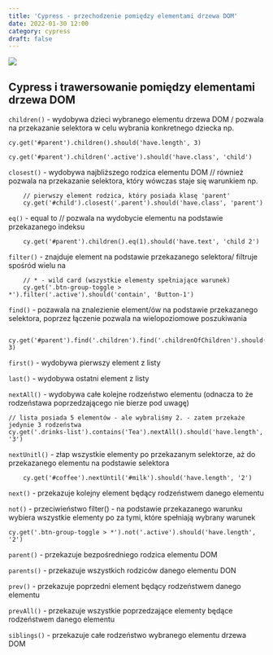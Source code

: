 ```yaml
---
title: 'Cypress - przechodzenie pomiędzy elementami drzewa DOM'
date: 2022-01-30 12:00
category: cypress
draft: false
---
```


![](https://upload.wikimedia.org/wikipedia/commons/thumb/5/5a/DOM-model.svg/1200px-DOM-model.svg.png)
## Cypress i trawersowanie pomiędzy elementami drzewa DOM

`children()` - wydobywa dzieci wybranego elementu drzewa DOM / pozwala na przekazanie selektora w celu wybrania konkretnego dziecka np.

    cy.get('#parent').children().should('have.length', 3)

    cy.get('#parent').children('.active').should('have.class', 'child')

`closest()` - wydobywa najbliższego rodzica elementu DOM // również pozwala na przekazanie selektora, który wówczas staje się warunkiem np.
    
        // pierwszy element rodzica, który posiada klasę 'parent'
        cy.get('#child').closest('.parent').should('have.class', 'parent')
        

`eq()` - equal to // pozwala na wydobycie elementu na podstawie przekazanego indeksu

        cy.get('#parent').children().eq(1).should('have.text', 'child 2')

`filter()` - znajduje element na podstawie przekazanego selektora/ filtruje spośród wielu na

        // * - wild card (wszystkie elementy spełniające warunek)
        cy.get('.btn-group-toggle > *').filter('.active').should('contain', 'Button-1')

`find()` - pozawala na znalezienie element/ów na podstawie przekazanego selektora, poprzez łączenie pozwala na wielopoziomowe poszukiwania

        cy.get('#parent').find('.children').find('.childrenOfChildren').should('have.length', 3)

`first()` - wydobywa pierwszy element z listy

`last()` - wydobywa ostatni element z listy

`nextAll()` - wydobywa całe kolejne rodzeństwo elementu (odnacza to że rodzeństawa poprzedzającego nie bierze pod uwagę) 

    // lista posiada 5 elementów - ale wybraliśmy 2. - zatem przekaże jedynie 3 rodzeństwa
    cy.get('.drinks-list').contains('Tea').nextAll().should('have.length', '3')

`nextUnitl()` - złap wszystkie elementy po przekazanym selektorze, aż do przekazanego elementu na podstawie selektora

        cy.get('#coffee').nextUntil('#milk').should('have.length', '2')

`next()` - przekazuje kolejny element będący rodzeństwem danego elementu

`not()` - przeciwieństwo filter() - na podstawie przekazanego warunku wybiera wszystkie elementy po za tymi, które spełniają wybrany warunek

    cy.get('.btn-group-toggle > *').not('.active').should('have.length', '2')

`parent()` - przekazuje bezpośredniego rodzica elementu DOM

`parents()` - przekazuje wszystkich rodziców danego elementu DON

`prev()` - przekazuje poprzedni element będący rodzeństwem danego elementu

`prevAll()` - przekazuje wszystkie poprzedzające elementy będące rodzeństwem danego elementu

`siblings()` - przekazuje całe rodzeństwo wybranego elementu drzewa DOM

